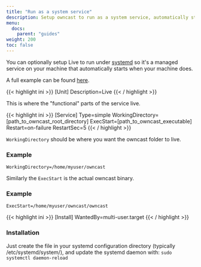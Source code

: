 ```yaml
---
title: "Run as a system service"
description: Setup owncast to run as a system service, automatically starting when your server does.
menu:
  docs:
    parent: "guides"
weight: 200
toc: false
---
```


You can optionally setup Live to run under [systemd](https://systemd.io/) so it's a managed service on your machine that automatically starts when your machine does.

A full example can be found [here](https://github.com/imzqqq/blob/master/examples/owncast-sample.service).

{{< highlight ini >}}
[Unit]
Description=Live
{{< / highlight >}}

This is where the "functional" parts of the service live.

{{< highlight ini >}}
[Service]
Type=simple
WorkingDirectory=[path_to_owncast_root_directory]
ExecStart=[path_to_owncast_executable]
Restart=on-failure
RestartSec=5
{{< / highlight >}}

`WorkingDirectory` should be where you want the owncast folder to live.

### Example

`WorkingDirectory=/home/myuser/owncast`

Similarly the `ExecStart` is the actual owncast binary.

### Example

`ExecStart=/home/myuser/owncast/owncast`

{{< highlight ini >}}
[Install]
WantedBy=multi-user.target
{{< / highlight >}}

### Installation

Just create the file in your systemd configuration directory (typically /etc/systemd/system/), and update the systemd daemon with:
`sudo systemctl daemon-reload`

